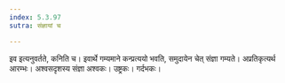 ```yaml
---
index: 5.3.97
sutra: संज्ञायां च

---
```

इव इत्यनुवर्तते, कनिति च। इवार्थे गम्यमाने कन्प्रत्ययो भवति, समुदायेन चेत् संज्ञा गम्यते। अप्रतिकृत्यर्थ आरम्भः। अश्वसदृशस्य संज्ञा अश्वकः। उष्ट्रकः। गर्दभकः।